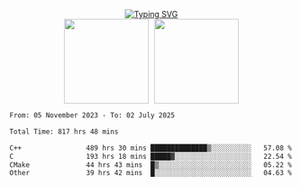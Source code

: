 <!--START_SECTION:console-->
<div align="center">
  <a href="https://git.io/typing-svg">
    <img src="https://readme-typing-svg.demolab.com/?lines=Hello+There+!;Happy+Coding+!&size=28&color=0F62FE&center=true&font=Fira+Code" alt="Typing SVG" />
  </a>
</div>
<!--END_SECTION:console-->

<div align="center" style="display: flex; justify-content: center; gap: 10px; flex-wrap: wrap;">
  <img 
    src="https://github-readme-stats.vercel.app/api?username=gotorion&hide_title=true&hide_border=true&show_icons=true&line_height=21&text_color=000&icon_color=000&bg_color=0,ea6161,ffc64d,fffc4d,52fa5a&theme=graywhite" 
    height="150"
  />
  <img 
    src="https://github-readme-stats.vercel.app/api/top-langs/?username=gotorion&hide_title=true&hide_border=true&layout=compact&langs_count=6&text_color=000&icon_color=fff&bg_color=0,52fa5a,4dfcff,c64dff&theme=graywhite" 
    height="150"
  />
</div>
<!--START_SECTION:waka-->

```txt
From: 05 November 2023 - To: 02 July 2025

Total Time: 817 hrs 48 mins

C++                489 hrs 30 mins ██████████████▒░░░░░░░░░░   57.08 %
C                  193 hrs 18 mins █████▓░░░░░░░░░░░░░░░░░░░   22.54 %
CMake              44 hrs 43 mins  █▒░░░░░░░░░░░░░░░░░░░░░░░   05.22 %
Other              39 hrs 42 mins  █░░░░░░░░░░░░░░░░░░░░░░░░   04.63 %
```

<!--END_SECTION:waka-->
